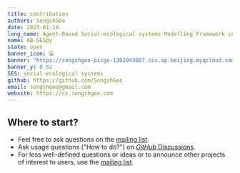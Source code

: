 ```yaml
---
title: contribution
authors: SongshGeo
date: 2023-01-10
long_name: Agent-Based Social-ecological systems Modelling Framework in Python
name: AB-SESpy
state: open
banner_icon: 💻
banner: "https://songshgeo-picgo-1302043007.cos.ap-beijing.myqcloud.com/uPic/abses_github_repo.svg"
banner_y: 0.52
SES: social-ecological systems
github: https://github.com/SongshGeo
email: songshgeo@gmail.com
website: https://cv.songshgeo.com
---
```


## Where to start?

- Feel free to ask questions on the [mailing list](https://groups.google.com/g/absespy).
- Ask usage questions ("How to do?") on [_GitHub_ Discussions](https://github.com/absespy/ABSESpy/discussions).
- For less well-defined questions or ideas or to announce other projects of interest to users, use the [mailing list](https://groups.google.com/g/absespy).
